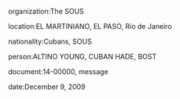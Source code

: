 organization:The SOUS

location:EL MARTINIANO, EL PASO, Rio de Janeiro

nationality:Cubans, SOUS

person:ALTINO YOUNG, CUBAN HADE, BOST

document:14-00000, message

date:December 9, 2009

